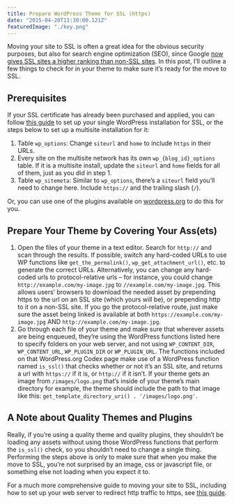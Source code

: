```yaml
---
title: Prepare WordPress Theme for SSL (https)
date: "2015-04-20T11:30:00.121Z"
featuredImage: "./key.png"
---
```


Moving your site to SSL is often a great idea for the obvious security purposes, but also for search engine optimization (SEO), since Google [now gives SSL sites a higher ranking than non-SSL sites](http://searchengineland.com/google-starts-giving-ranking-boost-secure-httpsssl-sites-199446). In this post, I’ll outline a few things to check for in your theme to make sure it’s ready for the move to SSL.

## Prerequisites

If your SSL certificate has already been purchased and applied, you can follow [this guide](http://www.wpbeginner.com/wp-tutorials/how-to-add-ssl-and-https-in-wordpress/) to set up your single WordPress installation for SSL, or the steps below to set up a multisite installation for it:

1. Table `wp_options`: Change `siteurl` and `home` to include `https` in their URLs.
1. Every site on the multisite network has its own `wp_{blog_id}_options` table. If it is a multisite install, update the `siteurl` and `home` fields for all of them, just as you did in step 1.
1. Table `wp_sitemeta`: Similar to `wp_options`, there’s a `siteurl` field you’ll need to change here. Include `https://` and the trailing slash (`/`).

Or, you can use one of the plugins available on [wordpress.org](http://wordpress.org/plugins/) to do this for you.

## Prepare Your Theme by Covering Your Ass(ets)

1. Open the files of your theme in a text editor. Search for `http://` and scan through the results. If possible, switch any hard-coded URLs to use WP functions like `get_the_permalink()`, `wp_get_attachment_url()`, etc. to generate the correct URLs. Alternatively, you can change any hard-coded urls to protocol-relative urls – for instance, you could change `http://example.com/my-image.jpg` to `//example.com/my-image.jpg`. This allows users’ browsers to download the needed asset by prepending https to the url on an SSL site (which yours will be), or prepending http to it on a non-SSL site. If you go the protocol-relative route, just make sure the asset being linked is available at both `https://example.com/my-image.jpg` AND `http://example.com/my-image.jpg`.
1. Go through each file of your theme and make sure that wherever assets are being enqueued, they’re using the WordPress functions listed here to specify folders on your web server, and not using `WP_CONTENT_DIR`, `WP_CONTENT_URL`, `WP_PLUGIN_DIR` or `WP_PLUGIN_URL`. The functions included on that WordPress.org Codex page make use of a WordPress function named `is_ssl()` that checks whether or not it’s an SSL site, and returns a url with `https://` if it is, or `http://` if it isn’t. If your theme gets an image from `/images/logo.png` that’s inside of your theme’s main directory for example, the theme should include the path to that image like this: `get_template_directory_uri() . '/images/logo.png'`.

## A Note about Quality Themes and Plugins

Really, if you’re using a quality theme and quality plugins, they shouldn’t be loading any assets without using those WordPress functions that perform the `is_ssl()` check, so you shouldn’t need to change a single thing. Performing the steps above is only to make sure that when you make the move to SSL, you’re not surprised by an image, css or javascript file, or something else not loading when you expect it to.

For a much more comprehensive guide to moving your site to SSL, including how to set up your web server to redirect http traffic to https, see [this guide](https://yoast.com/move-website-https-ssl/).